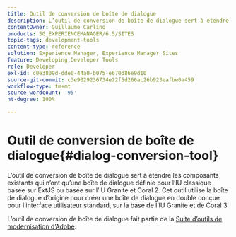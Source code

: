 ```yaml
---
title: Outil de conversion de boîte de dialogue
description: L’outil de conversion de boîte de dialogue sert à étendre les composants existants qui n’ont qu’une boîte de dialogue définie pour l’IU classique.
contentOwner: Guillaume Carlino
products: SG_EXPERIENCEMANAGER/6.5/SITES
topic-tags: development-tools
content-type: reference
solution: Experience Manager, Experience Manager Sites
feature: Developing,Developer Tools
role: Developer
exl-id: c0e3809d-dde0-44a0-b075-e670d86e9d10
source-git-commit: c3e9029236734e22f5d266ac26b923eafbe0a459
workflow-type: tm+mt
source-wordcount: '95'
ht-degree: 100%

---
```


# Outil de conversion de boîte de dialogue{#dialog-conversion-tool}

L’outil de conversion de boîte de dialogue sert à étendre les composants existants qui n’ont qu’une boîte de dialogue définie pour l’IU classique basée sur ExtJS ou basée sur l’IU Granite et Coral 2. Cet outil utilise la boîte de dialogue d’origine pour créer une boîte de dialogue en double conçue pour l’interface utilisateur standard, sur la base de l’IU Granite et de Coral 3.

L’outil de conversion de boîte de dialogue fait partie de la [Suite d’outils de modernisation d’Adobe](modernization-tools.md).
